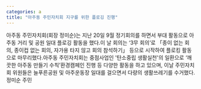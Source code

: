 ```yaml
---
categories: a
title: "아주동 주민자치회 지구를 위한 플로깅 진행"
---
```

아주동 주민자치회(회장 정미순)는 지난 20일 9월 정기회의를 하면서 부대 활동으로 아주동 거리 및 공원 일대 플로깅 활동을 했다.이 날 회의는 ‘3무 회의’로 「종이 없는 회의, 종이컵 없는 회의, 자가용 타지 않고 회의 참석하기」 등으로 시작하여 플로킹 활동으로 마무리했다.아주동 주민자치회는 중점사업인 &#39;탄소중립 생활실천&#39;의 일환으로 ‘깨끗한 아주동 만들기 수칙’환경캠페인 진행 등 다양한 활동을 하고 있으며, 이날 주민자치회 위원들은 늘푸른공원 및 아주운동장 일대를 걸으면서 다량의 생활쓰레기를 수거했다.정미순 주민